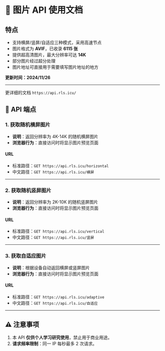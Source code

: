# 🌟 图片 API 使用文档

## 特点
- 支持横屏/竖屏/自适应三种模式，采用高速节点
- 图片格式为 **AVIF**，已收录 **6115 张**
- 提供超高清图片，最大分辨率可达 **14K**
- 部分图片经过超分处理
- 图片地址可直接用于需要填写图片地址的地方

**更新时间：2024/11/26**

---
更详细的文档 `https://api.rls.icu/`


## 📝 API 端点

### 1. 获取随机横屏图片
- **说明**：返回分辨率为 4K-14K 的随机横屏图片
- **浏览器行为**：直接访问时将显示图片预览页面

#### URL
- 标准路径：`GET https://api.rls.icu/horizontal`
- 中文路径：`GET https://api.rls.icu/横屏`

---

### 2. 获取随机竖屏图片
- **说明**：返回分辨率为 2K-10K 的随机竖屏图片
- **浏览器行为**：直接访问时将显示图片预览页面

#### URL
- 标准路径：`GET https://api.rls.icu/vertical`
- 中文路径：`GET https://api.rls.icu/竖屏`

---

### 3. 获取自适应图片
- **说明**：根据设备自动返回横屏或竖屏图片
- **浏览器行为**：直接访问时将显示图片预览页面

#### URL
- 标准路径：`GET https://api.rls.icu/adaptive`
- 中文路径：`GET https://api.rls.icu/自适应`

---

## ⚠️ 注意事项
1. 本 API **仅供个人学习研究使用**，禁止用于商业用途。
2. **请求频率限制**：同一 IP 每秒最多 2 次请求。

